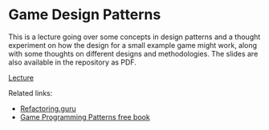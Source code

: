 # Game Design Patterns 

This is a lecture going over some concepts in design patterns and a thought experiment on how the design for a small example game might work, along with some thoughts on different designs and methodologies.  The slides are also available in the repository as PDF.

[Lecture](https://youtu.be/bz7lWzdakH4)

Related links:
- [Refactoring.guru](https://refactoring.guru/design-patterns)
- [Game Programming Patterns free book](https://gameprogrammingpatterns.com/contents.html)
